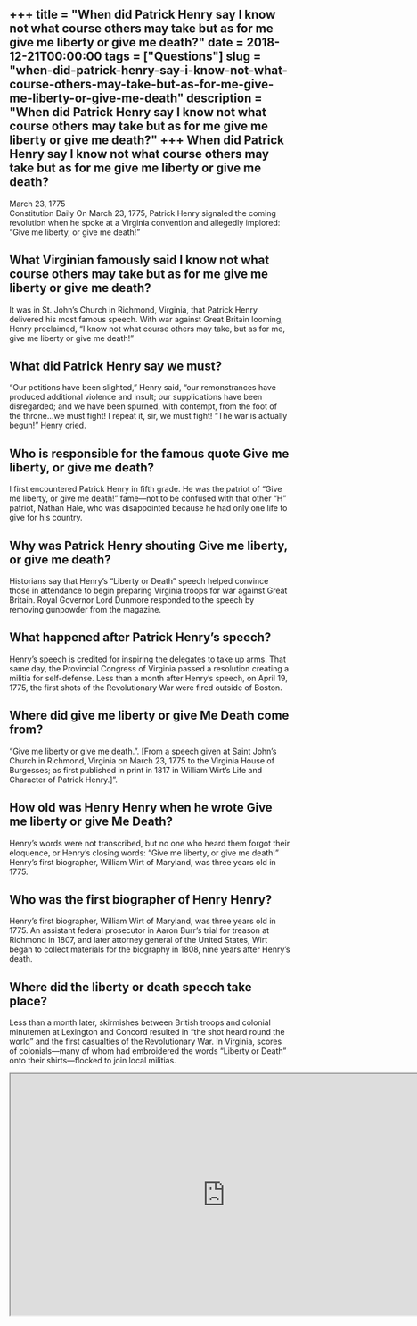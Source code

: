 +++
title = "When did Patrick Henry say I know not what course others may take but as for me give me liberty or give me death?"
date = 2018-12-21T00:00:00
tags = ["Questions"]
slug = "when-did-patrick-henry-say-i-know-not-what-course-others-may-take-but-as-for-me-give-me-liberty-or-give-me-death"
description = "When did Patrick Henry say I know not what course others may take but as for me give me liberty or give me death?"
+++
When did Patrick Henry say I know not what course others may take but as for me give me liberty or give me death?
-----------------------------------------------------------------------------------------------------------------

March 23, 1775  
Constitution Daily On March 23, 1775, Patrick Henry signaled the coming revolution when he spoke at a Virginia convention and allegedly implored: “Give me liberty, or give me death!”

What Virginian famously said I know not what course others may take but as for me give me liberty or give me death?
-------------------------------------------------------------------------------------------------------------------

It was in St. John’s Church in Richmond, Virginia, that Patrick Henry delivered his most famous speech. With war against Great Britain looming, Henry proclaimed, “I know not what course others may take, but as for me, give me liberty or give me death!”

What did Patrick Henry say we must?
-----------------------------------

“Our petitions have been slighted,” Henry said, “our remonstrances have produced additional violence and insult; our supplications have been disregarded; and we have been spurned, with contempt, from the foot of the throne…we must fight! I repeat it, sir, we must fight! “The war is actually begun!” Henry cried.

Who is responsible for the famous quote Give me liberty, or give me death?
--------------------------------------------------------------------------

I first encountered Patrick Henry in fifth grade. He was the patriot of “Give me liberty, or give me death!” fame—not to be confused with that other “H” patriot, Nathan Hale, who was disappointed because he had only one life to give for his country.

Why was Patrick Henry shouting Give me liberty, or give me death?
-----------------------------------------------------------------

Historians say that Henry’s “Liberty or Death” speech helped convince those in attendance to begin preparing Virginia troops for war against Great Britain. Royal Governor Lord Dunmore responded to the speech by removing gunpowder from the magazine.

What happened after Patrick Henry’s speech?
-------------------------------------------

Henry’s speech is credited for inspiring the delegates to take up arms. That same day, the Provincial Congress of Virginia passed a resolution creating a militia for self-defense. Less than a month after Henry’s speech, on April 19, 1775, the first shots of the Revolutionary War were fired outside of Boston.

Where did give me liberty or give Me Death come from?
-----------------------------------------------------

“Give me liberty or give me death.”. \[From a speech given at Saint John’s Church in Richmond, Virginia on March 23, 1775 to the Virginia House of Burgesses; as first published in print in 1817 in William Wirt’s Life and Character of Patrick Henry.\]”.

How old was Henry Henry when he wrote Give me liberty or give Me Death?
-----------------------------------------------------------------------

Henry’s words were not transcribed, but no one who heard them forgot their eloquence, or Henry’s closing words: “Give me liberty, or give me death!” Henry’s first biographer, William Wirt of Maryland, was three years old in 1775.

Who was the first biographer of Henry Henry?
--------------------------------------------

Henry’s first biographer, William Wirt of Maryland, was three years old in 1775. An assistant federal prosecutor in Aaron Burr’s trial for treason at Richmond in 1807, and later attorney general of the United States, Wirt began to collect materials for the biography in 1808, nine years after Henry’s death.

Where did the liberty or death speech take place?
-------------------------------------------------

Less than a month later, skirmishes between British troops and colonial minutemen at Lexington and Concord resulted in “the shot heard round the world” and the first casualties of the Revolutionary War. In Virginia, scores of colonials—many of whom had embroidered the words “Liberty or Death” onto their shirts—flocked to join local militias.

<iframe allow="accelerometer; autoplay; clipboard-write; encrypted-media; gyroscope; picture-in-picture" allowfullscreen="" class="__youtube_prefs__  epyt-is-override  no-lazyload" data-no-lazy="1" data-origheight="433" data-origwidth="770" data-skipgform_ajax_framebjll="" height="433" id="_ytid_10108" loading="lazy" src="https://www.youtube.com/embed/eep3e11FGPU?enablejsapi=1&autoplay=0&cc_load_policy=0&cc_lang_pref=&iv_load_policy=1&loop=0&modestbranding=0&rel=1&fs=1&playsinline=0&autohide=2&theme=dark&color=red&controls=1&" title="YouTube player" width="770"></iframe>